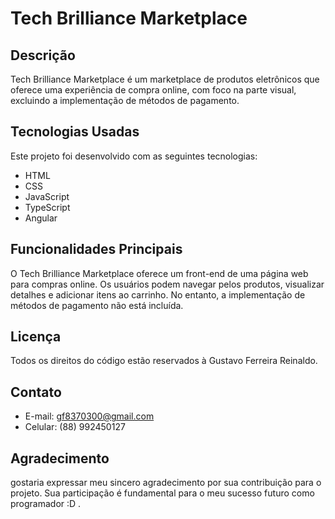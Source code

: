 # Tech Brilliance Marketplace

## Descrição

Tech Brilliance Marketplace é um marketplace de produtos eletrônicos que oferece uma experiência de compra online, com foco na parte visual, excluindo a implementação de métodos de pagamento.

## Tecnologias Usadas

Este projeto foi desenvolvido com as seguintes tecnologias:

- HTML
- CSS
- JavaScript
- TypeScript
- Angular

## Funcionalidades Principais

O Tech Brilliance Marketplace oferece um front-end de uma página web para compras online. Os usuários podem navegar pelos produtos, visualizar detalhes e adicionar itens ao carrinho. No entanto, a implementação de métodos de pagamento não está incluída.

## Licença

Todos os direitos do código estão reservados à Gustavo Ferreira Reinaldo.

## Contato

- E-mail: gf8370300@gmail.com
- Celular: (88) 992450127

## Agradecimento

 gostaria expressar meu sincero agradecimento por sua contribuição para o projeto. Sua participação é fundamental para o meu sucesso futuro como programador :D .